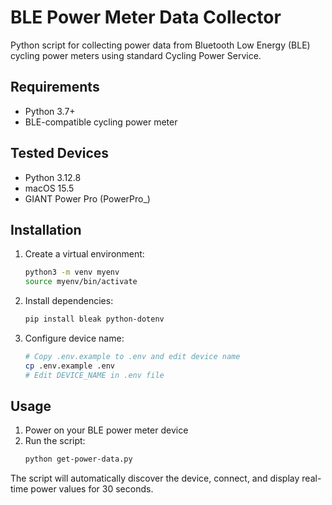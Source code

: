 # BLE Power Meter Data Collector

Python script for collecting power data from Bluetooth Low Energy (BLE) cycling power meters using standard Cycling Power Service.

## Requirements

- Python 3.7+
- BLE-compatible cycling power meter

## Tested Devices

- Python 3.12.8
- macOS 15.5
- GIANT Power Pro (PowerPro_<id>)

## Installation

1. Create a virtual environment:
   ```bash
   python3 -m venv myenv
   source myenv/bin/activate
   ```
2. Install dependencies:
   ```bash
   pip install bleak python-dotenv
   ```
3. Configure device name:
   ```bash
   # Copy .env.example to .env and edit device name
   cp .env.example .env
   # Edit DEVICE_NAME in .env file
   ```

## Usage

1. Power on your BLE power meter device
2. Run the script:
   ```bash
   python get-power-data.py
   ```

The script will automatically discover the device, connect, and display real-time power values for 30 seconds.